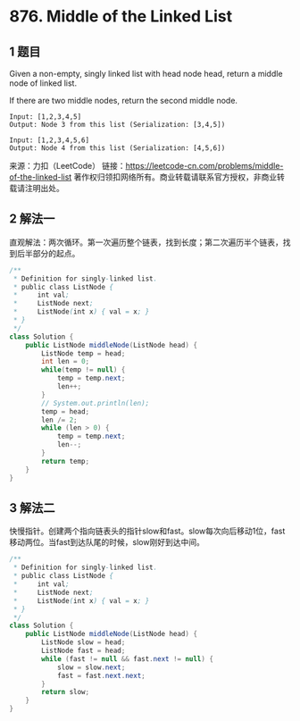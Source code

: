 # 876. Middle of the Linked List

## 1 题目

Given a non-empty, singly linked list with head node head, return a middle node of linked list.

If there are two middle nodes, return the second middle node.

```
Input: [1,2,3,4,5]
Output: Node 3 from this list (Serialization: [3,4,5])
```

```
Input: [1,2,3,4,5,6]
Output: Node 4 from this list (Serialization: [4,5,6])
```



来源：力扣（LeetCode）
链接：https://leetcode-cn.com/problems/middle-of-the-linked-list
著作权归领扣网络所有。商业转载请联系官方授权，非商业转载请注明出处。

## 2 解法一

直观解法：两次循环。第一次遍历整个链表，找到长度；第二次遍历半个链表，找到后半部分的起点。

```java
/**
 * Definition for singly-linked list.
 * public class ListNode {
 *     int val;
 *     ListNode next;
 *     ListNode(int x) { val = x; }
 * }
 */
class Solution {
    public ListNode middleNode(ListNode head) {
        ListNode temp = head;
        int len = 0;
        while(temp != null) {
            temp = temp.next;
            len++;
        }
        // System.out.println(len);
        temp = head;
        len /= 2;
        while (len > 0) {
            temp = temp.next;
            len--;
        }
        return temp;
    }
}
```

## 3 解法二

快慢指针。创建两个指向链表头的指针slow和fast。slow每次向后移动1位，fast移动两位。当fast到达队尾的时候，slow刚好到达中间。

```java
/**
 * Definition for singly-linked list.
 * public class ListNode {
 *     int val;
 *     ListNode next;
 *     ListNode(int x) { val = x; }
 * }
 */
class Solution {
    public ListNode middleNode(ListNode head) {
    	ListNode slow = head;
    	ListNode fast = head;
    	while (fast != null && fast.next != null) {
    		slow = slow.next;
    		fast = fast.next.next;
    	}
    	return slow;
    }
}
```

